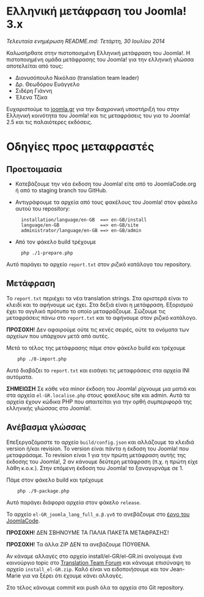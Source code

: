 # Ελληνική μετάφραση του Joomla! 3.x

_Τελευταία ενημέρωση README.md: Τετάρτη, 30 Ιουλίου 2014_

Καλωσήρθατε στην πιστοποιημένη Ελληνική μετάφραση του Joomla!. Η πιστοποιημένη ομάδα μετάφρασης του Joomla! για την ελληνική γλώσσα αποτελείται από τους:

* Διονυσόπουλο Νικόλαο (translation team leader)
* Δρ. Θεωδόρου Ευάγγελο
* Σιδέρη Γιάννη
* Έλενα Τζίκα

Ευχαριστούμε το [joomla.gr](http://joomla.gr) για την διαχρονική υποστήριξή του στην Ελληνική κοινότητα του Joomla! και τις μεταφράσεις του για το Joomla! 2.5 και τις παλαιότερες εκδόσεις.

# Οδηγίες προς μεταφραστές

## Προετοιμασία

* Κατεβάζουμε την νέα έκδοση του Joomla! είτε από το JoomlaCode.org ή από το staging branch του GitHub.

* Αντιγράφουμε τα αρχεία από τους φακέλους του Joomla! στον φάκελο αυτού του repository:

		installation/language/en-GB  ==> en-GB/install
		language/en-GB               ==> en-GB/site
		administrator/language/en-GB ==> en-GB/admin

* Από τον φάκελο build τρέχουμε
	
		php ./1-prepare.php
		
Αυτό παράγει το αρχείο `report.txt` στον ριζικό κατάλογο του repository.

## Μετάφραση
Το `report.txt` περιέχει τα νέα translation strings. Στα αριστερά είναι το κλειδί και το αφήνουμε ως έχει. Στα δεξιά είναι η μετάφραση. Εξορισμού έχει το αγγλικό πρότυπο το οποίο μεταφράζουμε. Σώζουμε τις μεταφράσεις πάνω στο `report.txt` και το αφήνουμε στον ριζικό κατάλογο.

**ΠΡΟΣΟΧΗ**! Δεν αφαιρούμε ούτε τις κενές σειρές, ούτε τα ονόματα των αρχείων που υπάρχουν μετά από αυτές.

Μετά το τέλος της μετάφρασης πάμε στον φάκελο build και τρέχουμε

		php ./8-import.php
		
Αυτό διαβάζει το `report.txt` και εισάγει τις μεταφράσεις στα αρχεία INI αυτόματα.

**ΣΗΜΕΙΩΣΗ** Σε κάθε νέα minor έκδοση του Joomla! ρίχνουμε μια ματιά και στα αρχεία `el-GR.localise.php` στους φακέλους site και admin. Αυτά τα αρχεία έχουν κώδικα PHP που απαιτείται για την ορθή συμπεριφορά της ελληνικής γλώσσας στο Joomla!.

## Ανέβασμα γλώσσας

Επεξεργαζόμαστε το αρχείο `build/config.json` και αλλάζουμε τα κλειδιά version ή/και revision. Το version είναι πάντα η έκδοση του Joomla! που μεταφράσαμε. Το revision είναι 1 για την πρώτη μετάφραση αυτής της έκδοσης του Joomla!, 2 αν κάνουμε δεύτερη μετάφραση (π.χ. η πρώτη είχε λάθη κ.ο.κ.). Στην επόμενη έκδοση του Joomla! το ξαναγυρνάμε σε 1.

Πάμε στον φάκελο build και τρέχουμε

		php ./9-package.php
		
Αυτό παράγει διάφορα αρχεία στον φάκελο `release`.

Το αρχείο `el-GR_joomla_lang_full_α.β.γvδ` το ανεβάζουμε στο [έργο του JoomlaCode](http://joomlacode.org/gf/project/jtranslation3_x/frs/admin/?action=FrsReleaseEdit&frs_release_id=18750).

**ΠΡΟΣΟΧΗ**! ΔΕΝ ΣΒΗΝΟΥΜΕ ΤΑ ΠΑΛΙΑ ΠΑΚΕΤΑ ΜΕΤΑΦΡΑΣΗΣ!

**ΠΡΟΣΟΧΗ**! Τα άλλα ZIP ΔΕΝ τα ανεβάζουμε ΠΟΥΘΕΝΑ.

Αν κάναμε αλλαγές στο αρχείο install/el-GR/el-GR.ini ανοίγουμε ένα καινούργιο topic στο [Translation Team Forum](http://forum.joomla.org/viewforum.php?f=54) και κάνουμε επισύναψη το αρχείο `install_el-GR.zip`. Καλό είναι να ειδοποιήσουμε και τον Jean-Marie για να ξέρει ότι έχουμε κάνει αλλαγές.

Στο τέλος κάνουμε commit και push όλα τα αρχεία στο Git repository.
